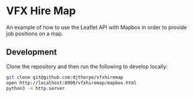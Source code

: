 # VFX Hire Map

An example of how to use the Leaflet API with Mapbox in
order to provide job positions on a map.

## Development

Clone the repository and then run the following to develop locally:

```bash
git clone git@github.com:djthorpe/vfxhiremap
open http://localhost:8000/vfxhiremap/mapbox.html
python3 -m http.server

